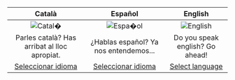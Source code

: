 |                    Català                    |                Español                |             English             |
|:--------------------------------------------:|:-------------------------------------:|:-------------------------------:|
|                 ![Catal�][1]                 |             ![Espa�ol][2]             |          ![English][3]          |
| Parles català? Has arribat al lloc apropiat. | ¿Hablas español? Ya nos entendemos... | Do you speak english? Go ahead! |
|            [Seleccionar idioma][4]           |        [Seleccionar idioma][5]        |       [Select language][6]      |

[1]: https://raw.githubusercontent.com/Egatuts/EgaUriJS/wiki/img/lang/catalan.png
[2]: https://raw.githubusercontent.com/Egatuts/EgaUriJS/wiki/img/lang/spanish.png
[3]: https://raw.githubusercontent.com/Egatuts/EgaUriJS/wiki/img/lang/english.png
[4]: CA-Inici
[5]: ES-Inicio
[6]: Home